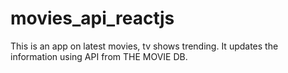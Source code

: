 # movies_api_reactjs

This is an app on latest movies, tv shows trending. It updates the information using API from THE MOVIE DB. 
